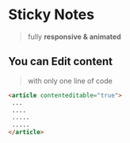 # Sticky Notes
 > fully **responsive & animated**

## You can Edit content 
> with only one line of code

```HTML
<article contenteditable="true">
 ...
 ....
 .....
 .....
</article>
```
